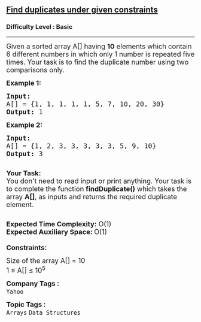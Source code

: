 <h2><a href="https://www.geeksforgeeks.org/problems/find-duplicates-under-given-constraints0856/1">Find duplicates under given constraints</a></h2><h3>Difficulty Level : Basic</h3><hr><div class="problems_problem_content__Xm_eO"><p><span style="font-size:18px">Given a&nbsp;sorted array A[] having <strong>10</strong> elements which contain 6 different numbers in which only 1 number is repeated five times. Your task is to find the duplicate number&nbsp;using two comparisons only.</span></p>

<p><span style="font-size:18px"><strong>Example 1:</strong></span></p>

<pre><span style="font-size:18px"><strong>Input:</strong> 
A[] = {1, 1, 1, 1, 1, 5, 7, 10, 20, 30}
<strong>Output: </strong>1
</span></pre>

<p><span style="font-size:18px"><strong>Example 2:</strong></span></p>

<pre><span style="font-size:18px"><strong>Input: </strong>
A[] = {1, 2, 3, 3, 3, 3, 3, 5, 9, 10}
<strong>Output:</strong> 3</span></pre>

<p><br>
<span style="font-size:18px"><strong>Your Task:&nbsp;&nbsp;</strong><br>
You don't need to read input or print anything. Your task is to complete the function&nbsp;<strong>findDuplicate()</strong>&nbsp;which takes the array <strong>A[]</strong>, as inputs and returns the required duplicate element.</span></p>

<p><br>
<span style="font-size:18px"><strong>Expected Time Complexity:</strong> O(1)<br>
<strong>Expected Auxiliary Space: </strong>O(1)<br>
<br>
<strong>Constraints:</strong></span></p>

<p><span style="font-size:18px">Size of the array A[] =&nbsp;10<br>
1 ≤ A[] ≤ 10<sup>5</sup></span></p>
</div><p><span style=font-size:18px><strong>Company Tags : </strong><br><code>Yahoo</code>&nbsp;<br><p><span style=font-size:18px><strong>Topic Tags : </strong><br><code>Arrays</code>&nbsp;<code>Data Structures</code>&nbsp;